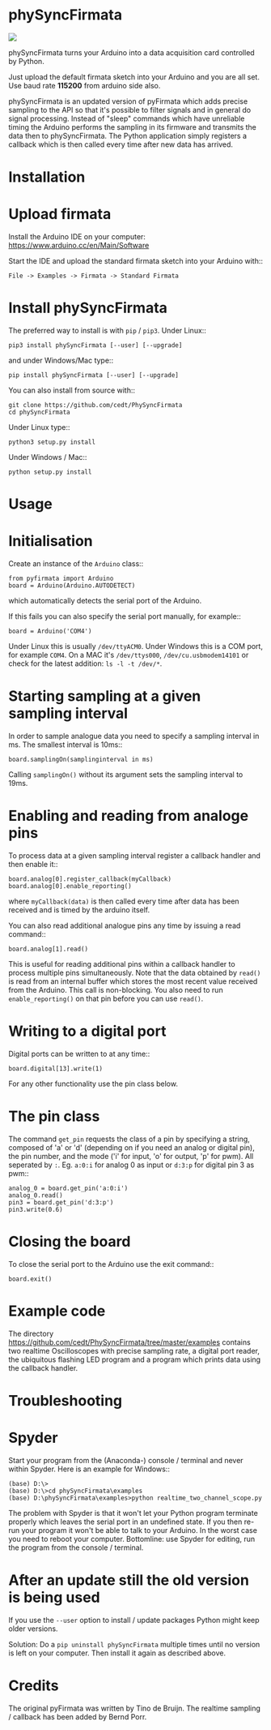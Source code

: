 # phySyncFirmata


![](https://github.com/cedt/PhySyncBridge/blob/master/oscilloscope_gif.gif)


phySyncFirmata turns your Arduino into a data acquisition card controlled by Python.

Just upload the default firmata sketch into your Arduino and you are all set.  Use baud rate **115200** from arduino side also.

phySyncFirmata is an updated version of pyFirmata which adds precise sampling
to the API so that it's possible to filter signals and in general do
signal processing. Instead of "sleep" commands which have unreliable timing
the Arduino performs the sampling in its firmware and transmits the data
then to phySyncFirmata. The Python application simply registers a callback
which is then called every time after new data has arrived.


# Installation


# Upload firmata

Install the Arduino IDE on your computer: https://www.arduino.cc/en/Main/Software

Start the IDE and upload the standard firmata sketch into your Arduino with::
  
    File -> Examples -> Firmata -> Standard Firmata



# Install phySyncFirmata

The preferred way to install is with `pip` / `pip3`. Under Linux::

    pip3 install phySyncFirmata [--user] [--upgrade]

    
and under Windows/Mac type::
  
    pip install phySyncFirmata [--user] [--upgrade]

    
You can also install from source with::

    git clone https://github.com/cedt/PhySyncFirmata
    cd phySyncFirmata

Under Linux type::
  
    python3 setup.py install

Under Windows / Mac::

    python setup.py install


# Usage


# Initialisation

Create an instance of the `Arduino` class::

    from pyfirmata import Arduino
    board = Arduino(Arduino.AUTODETECT)

which automatically detects the serial port of the Arduino.

If this fails you can also specify the serial port manually, for example::

    board = Arduino('COM4')

Under Linux this is usually `/dev/ttyACM0`. Under Windows this is a
COM port, for example `COM4`. On a MAC it's `/dev/ttys000`, `/dev/cu.usbmodem14101` or
check for the latest addition: `ls -l -t /dev/*`.


# Starting sampling at a given sampling interval

In order to sample analogue data you need to specify a
sampling interval in ms. The smallest interval is 10ms::

    board.samplingOn(samplinginterval in ms)

Calling `samplingOn()` without its argument sets
the sampling interval to 19ms.


# Enabling and reading from analoge pins

To process data at a given sampling interval register a callback
handler and then enable it::
  
    board.analog[0].register_callback(myCallback)
    board.analog[0].enable_reporting()
    
where `myCallback(data)` is then called every time after data has been received
and is timed by the arduino itself.

You can also read additional analogue pins any time by issuing a read
command::

    board.analog[1].read()

This is useful for reading additional pins within a callback handler
to process multiple pins simultaneously. Note that the data obtained
by `read()` is read from an internal buffer which stores the most
recent value received from the Arduino. This call is non-blocking.
You also need to run `enable_reporting()` on that pin before you can use `read()`.


# Writing to a digital port

Digital ports can be written to at any time::
  
    board.digital[13].write(1)

For any other functionality use the pin class below.

    
# The pin class
The command `get_pin` requests the class of a pin
by specifying a string, composed of
'a' or 'd' (depending on if you need an analog or digital pin), the pin
number, and the mode ('i' for input, 'o' for output, 'p' for pwm). All
seperated by `:`. Eg. `a:0:i` for analog 0 as input or `d:3:p` for
digital pin 3 as pwm::

    analog_0 = board.get_pin('a:0:i')
    analog_0.read()
    pin3 = board.get_pin('d:3:p')
    pin3.write(0.6)
	
	
# Closing the board
To close the serial port to the Arduino use the exit command::
    
	board.exit()


# Example code

The directory https://github.com/cedt/PhySyncFirmata/tree/master/examples 
contains two realtime Oscilloscopes with precise sampling rate,
a digital port reader, the ubiquitous flashing LED program and
a program which prints data using the callback handler.


# Troubleshooting

# Spyder

Start your program from the (Anaconda-) console / terminal and never within Spyder. Here is
an example for Windows::

    (base) D:\>
    (base) D:\>cd phySyncFirmata\examples
    (base) D:\phySyncFirmata\examples>python realtime_two_channel_scope.py

The problem with Spyder is that it won't let your Python program terminate properly
which leaves the serial port in an undefined state. If you then re-run your program
it won't be able to talk to your Arduino. In the worst case you need to reboot your
computer. Bottomline: use Spyder for editing, run the program from the console / terminal.


# After an update still the old version is being used

If you use the `--user` option to install / update packages Python might keep older versions.

Solution: Do a `pip uninstall phySyncFirmata` multiple times until no version is left 
on your computer. Then install it again as described above.




# Credits

The original pyFirmata was written by Tino de Bruijn.
The realtime sampling / callback has been added by Bernd Porr.
